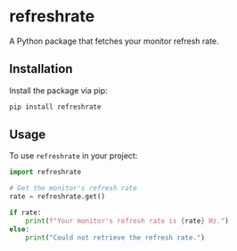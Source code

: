 # refreshrate
A Python package that fetches your monitor refresh rate.

## Installation
Install the package via pip:

```bash
pip install refreshrate
```

## Usage
To use `refreshrate` in your project:

```python
import refreshrate

# Get the monitor's refresh rate
rate = refreshrate.get()

if rate:
    print(f"Your monitor's refresh rate is {rate} Hz.")
else:
    print("Could not retrieve the refresh rate.")
```